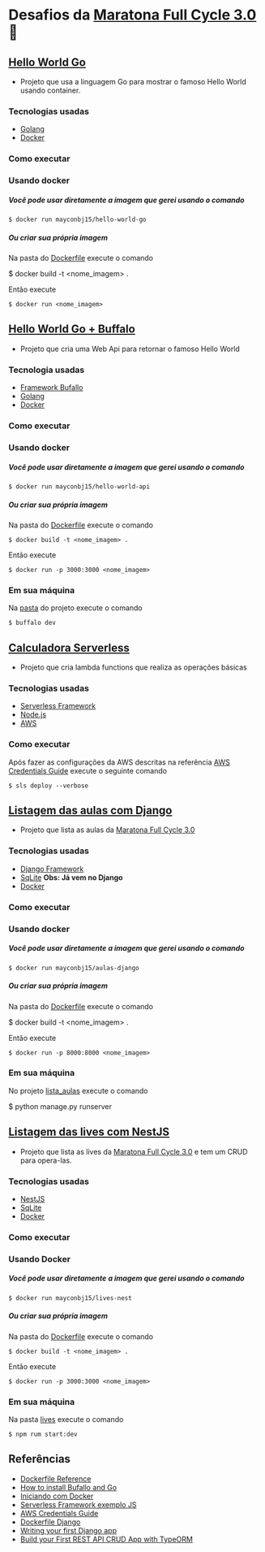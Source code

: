 # Desafios da [Maratona Full Cycle 3.0](http://maratona.fullcycle.com.br/) :rocket:

## [Hello World Go](https://github.com/mayconbj15/maratona-fullcycle-3.0/tree/master/01-hello-world-go)

- Projeto que usa a linguagem Go para mostrar o famoso Hello World usando container.

### Tecnologias usadas

- [Golang](https://golang.org/)
- [Docker](https://www.docker.com/)

### Como executar

### Usando docker

##### Você pode usar diretamente a imagem que gerei usando o comando

    $ docker run mayconbj15/hello-world-go

##### Ou criar sua própria imagem

Na pasta do [Dockerfile](https://github.com/mayconbj15/maratona-fullcycle-3.0/blob/master/01-hello-world-go/Dockerfile) execute o comando

\$ docker build -t <nome_imagem> .

Então execute

    $ docker run <nome_imagem>

## [Hello World Go + Buffalo](https://github.com/mayconbj15/maratona-fullcycle-3.0/tree/master/02-hello-world-api)

- Projeto que cria uma Web Api para retornar o famoso Hello World

### Tecnologia usadas

- [Framework Bufallo](https://gobuffalo.io/en/)
- [Golang](https://golang.org/)
- [Docker](https://www.docker.com/)

### Como executar

### Usando docker

##### Você pode usar diretamente a imagem que gerei usando o comando

    $ docker run mayconbj15/hello-world-api

##### Ou criar sua própria imagem

Na pasta do [Dockerfile](https://github.com/mayconbj15/maratona-fullcycle-3.0/blob/master/02-hello-world-api/Dockerfile) execute o comando

    $ docker build -t <nome_imagem> .

Então execute

    $ docker run -p 3000:3000 <nome_imagem>

### Em sua máquina

Na [pasta](https://github.com/mayconbj15/maratona-fullcycle-3.0/tree/master/02-hello-world-api) do projeto execute o comando

    $ buffalo dev

## [Calculadora Serverless](https://github.com/mayconbj15/maratona-fullcycle-3.0/tree/master/03-sum-app-js)

- Projeto que cria lambda functions que realiza as operações básicas

### Tecnologias usadas

- [Serverless Framework](https://www.serverless.com/)
- [Node.js](https://nodejs.org/en/)
- [AWS](https://aws.amazon.com/pt/)

### Como executar

Após fazer as configurações da AWS descritas na referência [AWS Credentials Guide](https://www.serverless.com/framework/docs/providers/aws/guide/credentials) execute o seguinte comando

    $ sls deploy --verbose

## [Listagem das aulas com Django](https://github.com/mayconbj15/maratona-fullcycle-3.0/tree/master/04-django/lista_aulas)

- Projeto que lista as aulas da [Maratona Full Cycle 3.0](http://maratona.fullcycle.com.br/)

### Tecnologias usadas

- [Django Framework](https://www.djangoproject.com/)
- [SqLite](https://www.sqlite.org/index.html) **Obs: Já vem no Django**
- [Docker](https://www.docker.com/)

### Como executar

### Usando docker

##### Você pode usar diretamente a imagem que gerei usando o comando

    $ docker run mayconbj15/aulas-django

##### Ou criar sua própria imagem

Na pasta do [Dockerfile](https://github.com/mayconbj15/maratona-fullcycle-3.0/blob/master/04-django/lista_aulas/Dockerfile) execute o comando

\$ docker build -t <nome_imagem> .

Então execute

    $ docker run -p 8000:8000 <nome_imagem>

### Em sua máquina

No projeto [lista_aulas](https://github.com/mayconbj15/maratona-fullcycle-3.0/tree/master/04-django/lista_aulas) execute o comando

\$ python manage.py runserver

## [Listagem das lives com NestJS](https://github.com/mayconbj15/maratona-fullcycle-3.0/tree/master/05-nest-js)

- Projeto que lista as lives da [Maratona Full Cycle 3.0](http://maratona.fullcycle.com.br/) e tem um CRUD para opera-las.

### Tecnologias usadas

- [NestJS](https://nestjs.com/)
- [SqLite](https://www.sqlite.org/index.html)
- [Docker](https://www.docker.com/)

### Como executar

### Usando Docker

##### Você pode usar diretamente a imagem que gerei usando o comando

    $ docker run mayconbj15/lives-nest

##### Ou criar sua própria imagem

Na pasta do [Dockerfile](https://github.com/mayconbj15/maratona-fullcycle-3.0/blob/master/05-nest-js/Dockerfile) execute o comando

    $ docker build -t <nome_imagem> .

Então execute

    $ docker run -p 3000:3000 <nome_imagem>

### Em sua máquina

Na pasta [lives](https://github.com/mayconbj15/maratona-fullcycle-3.0/tree/master/05-nest-js/lives) execute o comando

    $ npm rum start:dev

## Referências

- [Dockerfile Reference](https://docs.docker.com/engine/reference/builder/)
- [How to install Bufallo and Go](https://gobuffalo.io/en/docs/getting-started/installation)
- [Iniciando com Docker](https://www.youtube.com/watch?v=39Jl_M3nUTo)
- [Serverless Framework exemplo JS](https://www.serverless.com/framework/docs/providers/aws/examples/hello-world/node/)
- [AWS Credentials Guide](https://www.serverless.com/framework/docs/providers/aws/guide/credentials/)
- [Dockerfile Django](https://docs.docker.com/compose/django/)
- [Writing your first Django app](https://docs.djangoproject.com/en/3.0/intro/tutorial01/)
- [Build your First REST API CRUD App with TypeORM](https://www.techiediaries.com/nestjs-tutorial-rest-api-crud/)
